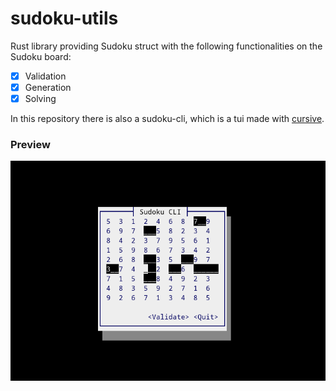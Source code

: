 # sudoku-utils

Rust library providing Sudoku struct with the following functionalities on the Sudoku board:

- [X] Validation
- [X] Generation
- [X] Solving

In this repository there is also a sudoku-cli, which is a tui made with [cursive](https://github.com/gyscos/cursive).

### Preview

![tui sudoku board](./img/preview.png)